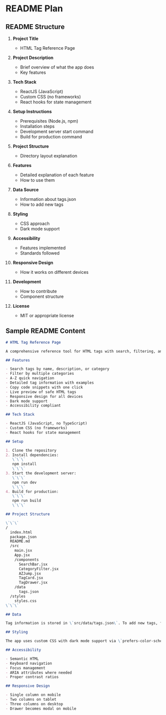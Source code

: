 # README Plan

## README Structure

1. **Project Title**
   - HTML Tag Reference Page

2. **Project Description**
   - Brief overview of what the app does
   - Key features

3. **Tech Stack**
   - ReactJS (JavaScript)
   - Custom CSS (no frameworks)
   - React hooks for state management

4. **Setup Instructions**
   - Prerequisites (Node.js, npm)
   - Installation steps
   - Development server start command
   - Build for production command

5. **Project Structure**
   - Directory layout explanation

6. **Features**
   - Detailed explanation of each feature
   - How to use them

7. **Data Source**
   - Information about tags.json
   - How to add new tags

8. **Styling**
   - CSS approach
   - Dark mode support

9. **Accessibility**
   - Features implemented
   - Standards followed

10. **Responsive Design**
    - How it works on different devices

11. **Development**
    - How to contribute
    - Component structure

12. **License**
    - MIT or appropriate license

## Sample README Content

```markdown
# HTML Tag Reference Page

A comprehensive reference tool for HTML tags with search, filtering, and detailed information.

## Features

- Search tags by name, description, or category
- Filter by multiple categories
- A-Z quick navigation
- Detailed tag information with examples
- Copy code snippets with one click
- Live preview of safe HTML tags
- Responsive design for all devices
- Dark mode support
- Accessibility compliant

## Tech Stack

- ReactJS (JavaScript, no TypeScript)
- Custom CSS (no frameworks)
- React hooks for state management

## Setup

1. Clone the repository
2. Install dependencies:
   \`\`\`
   npm install
   \`\`\`
3. Start the development server:
   \`\`\`
   npm run dev
   \`\`\`
4. Build for production:
   \`\`\`
   npm run build
   \`\`\`

## Project Structure

\`\`\`
/
  index.html
  package.json
  README.md
  /src
    main.jsx
    App.jsx
    /components
      SearchBar.jsx
      CategoryFilter.jsx
      AZJump.jsx
      TagCard.jsx
      TagDrawer.jsx
    /data
      tags.json
  /styles
    styles.css
\`\`\`

## Data

Tag information is stored in \`src/data/tags.json\`. To add new tags, follow the existing structure.

## Styling

The app uses custom CSS with dark mode support via \`prefers-color-scheme\`. Styles are in \`styles/styles.css\`.

## Accessibility

- Semantic HTML
- Keyboard navigation
- Focus management
- ARIA attributes where needed
- Proper contrast ratios

## Responsive Design

- Single column on mobile
- Two columns on tablet
- Three columns on desktop
- Drawer becomes modal on mobile
```
</content>